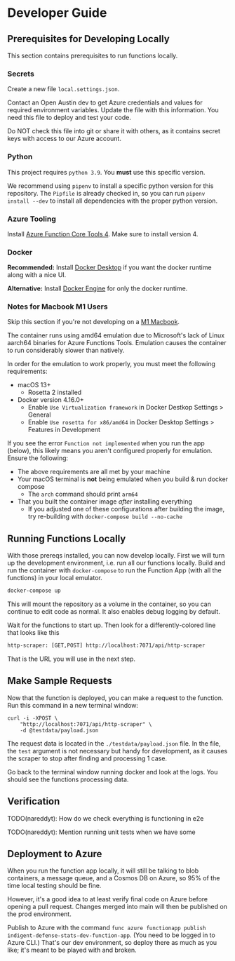 # Developer Guide

## Prerequisites for Developing Locally

This section contains prerequisites to run functions locally.

### Secrets

Create a new file `local.settings.json`.

Contact an Open Austin dev to get Azure credentials and values for required environment variables.
Update the file with this information.
You need this file to deploy and test your code.

Do NOT check this file into git or share it with others, as it contains secret keys with access to our Azure account.

### Python

This project requires `python 3.9`. You **must** use this specific version.

We recommend using `pipenv` to install a specific python version for this repository.
The `Pipfile` is already checked in, so you can run `pipenv install --dev` to install all dependencies with the proper python version.

### Azure Tooling

Install [Azure Function Core Tools 4](https://github.com/Azure/azure-functions-core-tools).
Make sure to install version 4.

### Docker

**Recommended:** Install [Docker Desktop](https://www.docker.com/products/docker-desktop/) if you want the docker runtime along with a nice UI.

**Alternative:** Install [Docker Engine](https://docs.docker.com/engine/install/) for only the docker runtime.

### Notes for Macbook M1 Users

Skip this section if you're not developing on a [M1 Macbook](https://support.apple.com/en-us/HT211814).

The container runs using amd64 emulation due to Microsoft's lack of Linux
aarch64 binaries for Azure Functions Tools. Emulation causes the container to
run considerably slower than natively.

In order for the emulation to work properly, you must meet the following requirements:

- macOS 13+
  - Rosetta 2 installed
- Docker version 4.16.0+
  - Enable `Use Virtualization framework` in Docker Destkop Settings > General
  - Enable `Use rosetta for x86/amd64` in Docker Desktop Settings > Features in Development

If you see the error `Function not implemented` when you run the app (below),
this likely means you aren't configured properly for emulation.
Ensure the following:

- The above requirements are all met by your machine
- Your macOS terminal is **not** being emulated when you build & run docker compose
  - The `arch` command should print `arm64`
- That you built the container image _after_ installing everything
  - If you adjusted one of these configurations after building the image, try re-building with `docker-compose build --no-cache`

## Running Functions Locally

With those prereqs installed, you can now develop locally.
First we will turn up the development environment, i.e. run all our functions locally.
Build and run the container with `docker-compose` to run the Function App (with all the functions) in your local emulator.

```sh
docker-compose up
```

This will mount the repository as a volume in the container, so you can continue
to edit code as normal. It also enables debug logging by default.

Wait for the functions to start up. Then look for a differently-colored line that looks like this

```txt
http-scraper: [GET,POST] http://localhost:7071/api/http-scraper
``` 

That is the URL you will use in the next step.

## Make Sample Requests

Now that the function is deployed, you can make a request to the function.
Run this command in a new terminal window:

```shell
curl -i -XPOST \
    "http://localhost:7071/api/http-scraper" \
    -d @testdata/payload.json
```

The request data is located in the `./testdata/payload.json` file.
In the file, the `test` argument is not necessary but handy for development,
as it causes the scraper to stop after finding and processing 1 case.

Go back to the terminal window running docker and look at the logs.
You should see the functions processing data.

## Verification

TODO(nareddyt): How do we check everything is functioning in e2e

TODO(nareddyt): Mention running unit tests when we have some

## Deployment to Azure

When you run the function app locally, it will still be talking to blob containers, a message queue, and a Cosmos DB on Azure, so 95% of the time local testing should be fine.

However, it's a good idea to at least verify final code on Azure before opening a pull request.
Changes merged into main will then be published on the prod environment.

Publish to Azure with the command `func azure functionapp publish indigent-defense-stats-dev-function-app`. 
(You need to be logged in to Azure CLI.) That's our dev environment, so deploy there as much as you like;
it's meant to be played with and broken.  
